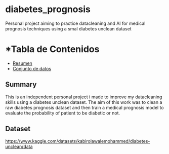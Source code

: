 # diabetes_prognosis

Personal project aiming to practice datacleaning and AI for medical prognosis techniques using a smal diabetes unclean dataset

# *Tabla de Contenidos
- [Resumen](#about_project)
- [Conjunto de datos](#about_repo)


## Summary <a name="about_project"></a>

This is an independent personal project i made to improve my datacleaning skills using a diabetes unclean dataset. The aim of this work was to clean a raw diabetes prognosis dataset and then train a medical prognosis model to evaluate the probability of patient to be diabetic or not.


## Dataset <a name="about_project"></a>
https://www.kaggle.com/datasets/kabirolawalemohammed/diabetes-unclean/data



